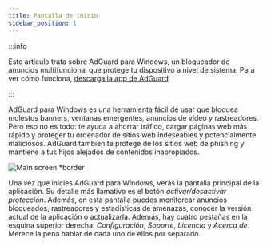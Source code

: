 ```yaml
---
title: Pantalla de inicio
sidebar_position: 1
---
```


:::info

Este artículo trata sobre AdGuard para Windows, un bloqueador de anuncios multifuncional que protege tu dispositivo a nivel de sistema. Para ver cómo funciona, [descarga la app de AdGuard](https://agrd.io/download-kb-adblock)

:::

AdGuard para Windows es una herramienta fácil de usar que bloquea molestos banners, ventanas emergentes, anuncios de vídeo y rastreadores. Pero eso no es todo: te ayuda a ahorrar tráfico, cargar páginas web más rápido y proteger tu ordenador de sitios web indeseables y potencialmente maliciosos. AdGuard también te protege de los sitios web de phishing y mantiene a tus hijos alejados de contenidos inapropiados.

![Main screen \*border](https://cdn.adtidy.org/content/kb/ad_blocker/windows/overview/main_screen_en.png)

Una vez que inicies AdGuard para Windows, verás la pantalla principal de la aplicación. Su detalle más llamativo es el botón _activar/desactivar protección_. Además, en esta pantalla puedes monitorear anuncios bloqueados, rastreadores y estadísticas de amenazas, conocer la versión actual de la aplicación o actualizarla. Además, hay cuatro pestañas en la esquina superior derecha: _Configuración_, _Soporte_, _Licencia_ y _Acerca de_. Merece la pena hablar de cada uno de ellos por separado.
